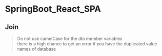 # SpringBoot_React_SPA

## Join

> Do not use camelCase for the dto member variables  
> there is a high chance to get an error if you have the duplicated value names of database
